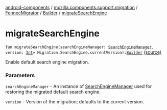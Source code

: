 [android-components](../../../index.md) / [mozilla.components.support.migration](../../index.md) / [FennecMigrator](../index.md) / [Builder](index.md) / [migrateSearchEngine](./migrate-search-engine.md)

# migrateSearchEngine

`fun migrateSearchEngine(searchEngineManager: `[`SearchEngineManager`](../../../mozilla.components.browser.search/-search-engine-manager/index.md)`, version: `[`Int`](https://kotlinlang.org/api/latest/jvm/stdlib/kotlin/-int/index.html)` = Migration.SearchEngine.currentVersion): `[`Builder`](index.md) [(source)](https://github.com/mozilla-mobile/android-components/blob/master/components/support/migration/src/main/java/mozilla/components/support/migration/FennecMigrator.kt#L354)

Enable default search engine migration.

### Parameters

`searchEngineManager` - An instance of [SearchEngineManager](../../../mozilla.components.browser.search/-search-engine-manager/index.md) used for restoring the
migrated default search engine.

`version` - Version of the migration; defaults to the current version.